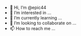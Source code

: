 - 👋 Hi, I’m @epic44
- 👀 I’m interested in ...
- 🌱 I’m currently learning ...
- 💞️ I’m looking to collaborate on ...
- 📫 How to reach me ...

<!---
epic44/epic44 is a ✨ special ✨ repository because its `README.md` (this file) appears on your GitHub profile.
You can click the Preview link to take a look at your changes.
jijijijajaja
